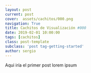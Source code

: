 ```yaml
---
layout: post
current: post
cover:  assets/cachitos/000.png
navigation: True
title: Cachitos de Visualización #000
date: 2019-02-01 10:00:00
tags: [cachitos]
class: post-template
subclass: 'post tag-getting-started'
author: sergio
---
```


Aqui iría el primer post
lorem ipsum

